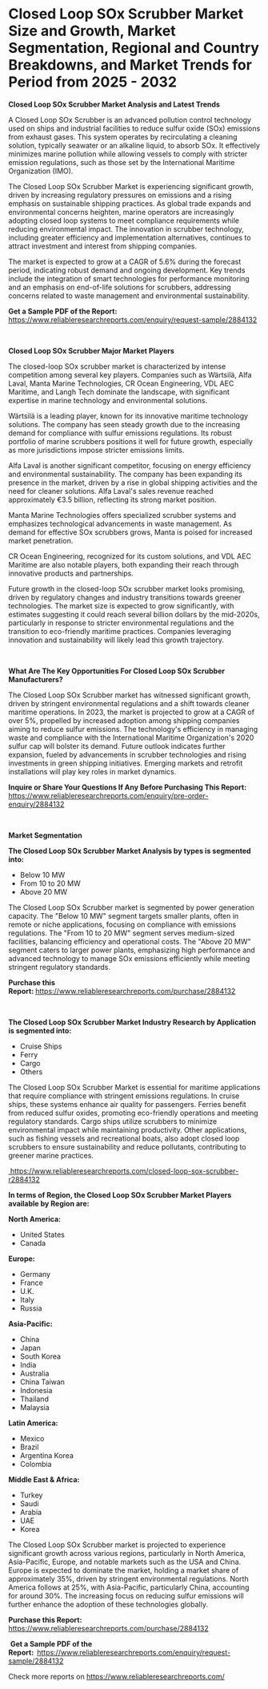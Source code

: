 <p><h1>Closed Loop SOx Scrubber Market Size and Growth, Market Segmentation, Regional and Country Breakdowns, and Market Trends for Period from 2025 -  2032</h1></p><p><strong>Closed Loop SOx Scrubber Market Analysis and Latest Trends</strong></p>
<p><p>A Closed Loop SOx Scrubber is an advanced pollution control technology used on ships and industrial facilities to reduce sulfur oxide (SOx) emissions from exhaust gases. This system operates by recirculating a cleaning solution, typically seawater or an alkaline liquid, to absorb SOx. It effectively minimizes marine pollution while allowing vessels to comply with stricter emission regulations, such as those set by the International Maritime Organization (IMO).</p><p>The Closed Loop SOx Scrubber Market is experiencing significant growth, driven by increasing regulatory pressures on emissions and a rising emphasis on sustainable shipping practices. As global trade expands and environmental concerns heighten, marine operators are increasingly adopting closed loop systems to meet compliance requirements while reducing environmental impact. The innovation in scrubber technology, including greater efficiency and implementation alternatives, continues to attract investment and interest from shipping companies.</p><p>The market is expected to grow at a CAGR of 5.6% during the forecast period, indicating robust demand and ongoing development. Key trends include the integration of smart technologies for performance monitoring and an emphasis on end-of-life solutions for scrubbers, addressing concerns related to waste management and environmental sustainability.</p></p>
<p><strong>Get a Sample PDF of the Report:&nbsp;</strong> <a href="https://www.reliableresearchreports.com/enquiry/request-sample/2884132?utm_campaign=3183&utm_medium=2&utm_source=Github&utm_content=ia&utm_term=13032025&utm_id=closed-loop-sox-scrubber">https://www.reliableresearchreports.com/enquiry/request-sample/2884132</a></p>
<p>&nbsp;</p>
<p><strong>Closed Loop SOx Scrubber Major Market Players</strong></p>
<p><p>The closed-loop SOx scrubber market is characterized by intense competition among several key players. Companies such as Wärtsilä, Alfa Laval, Manta Marine Technologies, CR Ocean Engineering, VDL AEC Maritime, and Langh Tech dominate the landscape, with significant expertise in marine technology and environmental solutions.</p><p>Wärtsilä is a leading player, known for its innovative maritime technology solutions. The company has seen steady growth due to the increasing demand for compliance with sulfur emissions regulations. Its robust portfolio of marine scrubbers positions it well for future growth, especially as more jurisdictions impose stricter emissions limits.</p><p>Alfa Laval is another significant competitor, focusing on energy efficiency and environmental sustainability. The company has been expanding its presence in the market, driven by a rise in global shipping activities and the need for cleaner solutions. Alfa Laval's sales revenue reached approximately €3.5 billion, reflecting its strong market position.</p><p>Manta Marine Technologies offers specialized scrubber systems and emphasizes technological advancements in waste management. As demand for effective SOx scrubbers grows, Manta is poised for increased market penetration.</p><p>CR Ocean Engineering, recognized for its custom solutions, and VDL AEC Maritime are also notable players, both expanding their reach through innovative products and partnerships.</p><p>Future growth in the closed-loop SOx scrubber market looks promising, driven by regulatory changes and industry transitions towards greener technologies. The market size is expected to grow significantly, with estimates suggesting it could reach several billion dollars by the mid-2020s, particularly in response to stricter environmental regulations and the transition to eco-friendly maritime practices. Companies leveraging innovation and sustainability will likely lead this growth trajectory.</p></p>
<p>&nbsp;</p>
<p><strong>What Are The Key Opportunities For Closed Loop SOx Scrubber Manufacturers?</strong></p>
<p><p>The Closed Loop SOx Scrubber market has witnessed significant growth, driven by stringent environmental regulations and a shift towards cleaner maritime operations. In 2023, the market is projected to grow at a CAGR of over 5%, propelled by increased adoption among shipping companies aiming to reduce sulfur emissions. The technology's efficiency in managing waste and compliance with the International Maritime Organization's 2020 sulfur cap will bolster its demand. Future outlook indicates further expansion, fueled by advancements in scrubber technologies and rising investments in green shipping initiatives. Emerging markets and retrofit installations will play key roles in market dynamics.</p></p>
<p><strong>Inquire or Share Your Questions If Any Before Purchasing This Report:</strong> <a href="https://www.reliableresearchreports.com/enquiry/pre-order-enquiry/2884132?utm_campaign=3183&utm_medium=2&utm_source=Github&utm_content=ia&utm_term=13032025&utm_id=closed-loop-sox-scrubber">https://www.reliableresearchreports.com/enquiry/pre-order-enquiry/2884132</a></p>
<p>&nbsp;</p>
<p><strong>Market Segmentation</strong></p>
<p><strong>The Closed Loop SOx Scrubber Market Analysis by types is segmented into:</strong></p>
<p><ul><li>Below 10 MW</li><li>From 10 to 20 MW</li><li>Above 20 MW</li></ul></p>
<p><p>The Closed Loop SOx Scrubber market is segmented by power generation capacity. The "Below 10 MW" segment targets smaller plants, often in remote or niche applications, focusing on compliance with emissions regulations. The "From 10 to 20 MW" segment serves medium-sized facilities, balancing efficiency and operational costs. The "Above 20 MW" segment caters to larger power plants, emphasizing high performance and advanced technology to manage SOx emissions efficiently while meeting stringent regulatory standards.</p></p>
<p><strong>Purchase this Report:&nbsp;</strong><a href="https://www.reliableresearchreports.com/purchase/2884132?utm_campaign=3183&utm_medium=2&utm_source=Github&utm_content=ia&utm_term=13032025&utm_id=closed-loop-sox-scrubber">https://www.reliableresearchreports.com/purchase/2884132</a></p>
<p>&nbsp;</p>
<p><strong>The Closed Loop SOx Scrubber Market Industry Research by Application is segmented into:</strong></p>
<p><ul><li>Cruise Ships</li><li>Ferry</li><li>Cargo</li><li>Others</li></ul></p>
<p><p>The Closed Loop SOx Scrubber Market is essential for maritime applications that require compliance with stringent emissions regulations. In cruise ships, these systems enhance air quality for passengers. Ferries benefit from reduced sulfur oxides, promoting eco-friendly operations and meeting regulatory standards. Cargo ships utilize scrubbers to minimize environmental impact while maintaining productivity. Other applications, such as fishing vessels and recreational boats, also adopt closed loop scrubbers to ensure sustainability and reduce pollutants, contributing to greener marine practices.</p></p>
<p><a href="https://www.reliableresearchreports.com/closed-loop-sox-scrubber-r2884132?utm_campaign=3183&utm_medium=2&utm_source=Github&utm_content=ia&utm_term=13032025&utm_id=closed-loop-sox-scrubber">&nbsp;https://www.reliableresearchreports.com/closed-loop-sox-scrubber-r2884132</a></p>
<p><strong>In terms of Region, the Closed Loop SOx Scrubber Market Players available by Region are:</strong></p>
<p>
    <p> <strong> North America: </strong>
        <ul>
            <li>United States</li>
            <li>Canada</li>
        </ul>
        </p> 
    <p> <strong> Europe: </strong>
        <ul>
            <li>Germany</li>
            <li>France</li>
            <li>U.K.</li>
            <li>Italy</li>
            <li>Russia</li>
        </ul>
        </p> 
    <p> <strong> Asia-Pacific: </strong>
        <ul>
            <li>China</li>
            <li>Japan</li>
            <li>South Korea</li>
            <li>India</li>
            <li>Australia</li>
            <li>China Taiwan</li>
            <li>Indonesia</li>
            <li>Thailand</li>
            <li>Malaysia</li>
        </ul>
        </p> 
    <p> <strong> Latin America: </strong>
        <ul>
            <li>Mexico</li>
            <li>Brazil</li>
            <li>Argentina Korea</li>
            <li>Colombia</li>
        </ul>
        </p> 
    <p> <strong> Middle East & Africa: </strong>
        <ul>
            <li>Turkey</li>
            <li>Saudi</li>
            <li>Arabia</li>
            <li>UAE</li>
            <li>Korea</li>
        </ul>
    </p>
    </p>
<p><p>The Closed Loop SOx Scrubber market is projected to experience significant growth across various regions, particularly in North America, Asia-Pacific, Europe, and notable markets such as the USA and China. Europe is expected to dominate the market, holding a market share of approximately 35%, driven by stringent environmental regulations. North America follows at 25%, with Asia-Pacific, particularly China, accounting for around 30%. The increasing focus on reducing sulfur emissions will further enhance the adoption of these technologies globally.</p></p>
<p><strong>Purchase this Report: </strong><a href="https://www.reliableresearchreports.com/purchase/2884132?utm_campaign=3183&utm_medium=2&utm_source=Github&utm_content=ia&utm_term=13032025&utm_id=closed-loop-sox-scrubber">https://www.reliableresearchreports.com/purchase/2884132</a></p>
<p>&nbsp;<strong>Get a Sample PDF of the Report:&nbsp;&nbsp;</strong><a href="https://www.reliableresearchreports.com/enquiry/request-sample/2884132?utm_campaign=3183&utm_medium=2&utm_source=Github&utm_content=ia&utm_term=13032025&utm_id=closed-loop-sox-scrubber">https://www.reliableresearchreports.com/enquiry/request-sample/2884132</a></p>
<p><strong></strong></p>
<p>Check more reports on <a href="https://www.reliableresearchreports.com/?utm_campaign=3183&utm_medium=2&utm_source=Github&utm_content=ia&utm_term=13032025&utm_id=closed-loop-sox-scrubber">https://www.reliableresearchreports.com/</a></p>